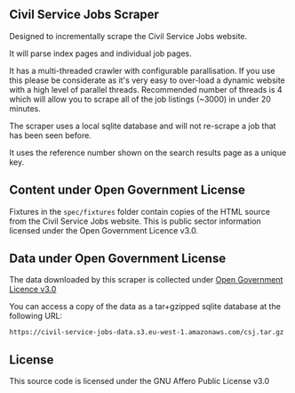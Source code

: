 ## Civil Service Jobs Scraper

Designed to incrementally scrape the Civil Service Jobs website.

It will parse index pages and individual job pages.

It has a multi-threaded crawler with configurable parallisation. If you use
this please be considerate as it's very easy to over-load a dynamic website
with a high level of parallel threads. Recommended number of threads is 4
which will allow you to scrape all of the job listings (~3000) in under 20
minutes.

The scraper uses a local sqlite database and will not re-scrape a job that has
been seen before.

It uses the reference number shown on the search results page as a unique
key. 

## Content under Open Government License

Fixtures in the `spec/fixtures` folder contain copies of the HTML source from
the Civil Service Jobs website. This is public sector information licensed
under the Open Government Licence v3.0.

## Data under Open Government License

The data downloaded by this scraper is collected under [Open Government Licence v3.0](https://www.nationalarchives.gov.uk/doc/open-government-licence/version/3/)

You can access a copy of the data as a tar+gzipped sqlite database at the following URL:

```
https://civil-service-jobs-data.s3.eu-west-1.amazonaws.com/csj.tar.gz
```

## License

This source code is licensed under the GNU Affero Public License v3.0
